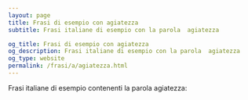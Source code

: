 ```yaml
---
layout: page
title: Frasi di esempio con agiatezza 
subtitle: Frasi italiane di esempio con la parola  agiatezza

og_title: Frasi di esempio con agiatezza 
og_description: Frasi italiane di esempio con la parola  agiatezza
og_type: website
permalink: /frasi/a/agiatezza.html
---
```


Frasi italiane di esempio contenenti la parola agiatezza:


